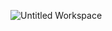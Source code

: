 ![Untitled Workspace](https://user-images.githubusercontent.com/82970461/121727079-16e6fd80-caf4-11eb-9919-b9ae1d637bc2.png)


